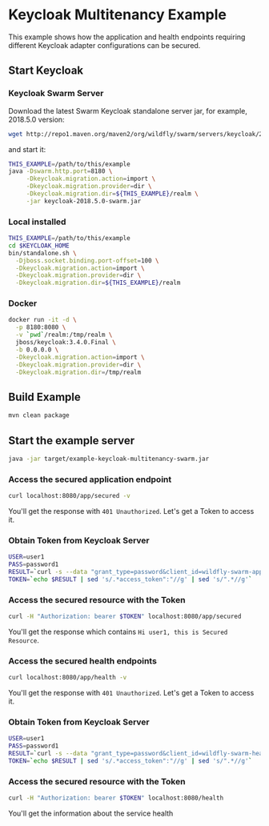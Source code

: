# Keycloak Multitenancy Example

This example shows how the application and health endpoints requiring different Keycloak adapter configurations can be secured.

## Start Keycloak

### Keycloak Swarm Server

Download the latest Swarm Keycloak standalone server jar, for example, 2018.5.0 version:

``` sh
wget http://repo1.maven.org/maven2/org/wildfly/swarm/servers/keycloak/2018.5.0/keycloak-2018.5.0-swarm.jar .
```
and start it:

``` sh
THIS_EXAMPLE=/path/to/this/example
java -Dswarm.http.port=8180 \
     -Dkeycloak.migration.action=import \
     -Dkeycloak.migration.provider=dir \
     -Dkeycloak.migration.dir=${THIS_EXAMPLE}/realm \
     -jar keycloak-2018.5.0-swarm.jar
```


### Local installed

``` sh
THIS_EXAMPLE=/path/to/this/example
cd $KEYCLOAK_HOME
bin/standalone.sh \
  -Djboss.socket.binding.port-offset=100 \
  -Dkeycloak.migration.action=import \
  -Dkeycloak.migration.provider=dir \
  -Dkeycloak.migration.dir=${THIS_EXAMPLE}/realm
```

### Docker

``` sh
docker run -it -d \
  -p 8180:8080 \
  -v `pwd`/realm:/tmp/realm \
  jboss/keycloak:3.4.0.Final \
  -b 0.0.0.0 \
  -Dkeycloak.migration.action=import \
  -Dkeycloak.migration.provider=dir \
  -Dkeycloak.migration.dir=/tmp/realm
```

## Build Example

``` sh
mvn clean package
```

## Start the example server

``` sh
java -jar target/example-keycloak-multitenancy-swarm.jar
```

### Access the secured application endpoint

``` sh
curl localhost:8080/app/secured -v
```

You'll get the response with `401 Unauthorized`. Let's get a Token to access it.

### Obtain Token from Keycloak Server

``` sh
USER=user1
PASS=password1
RESULT=`curl -s --data "grant_type=password&client_id=wildfly-swarm-app-client&username=${USER}&password=${PASS}" http://localhost:8180/auth/realms/wildfly-swarm-client/protocol/openid-connect/token`
TOKEN=`echo $RESULT | sed 's/.*access_token":"//g' | sed 's/".*//g'`
```

### Access the secured resource with the Token

``` sh
curl -H "Authorization: bearer $TOKEN" localhost:8080/app/secured
```

You'll get the response which contains `Hi user1, this is Secured Resource`.

### Access the secured health endpoints

``` sh
curl localhost:8080/app/health -v
```

You'll get the response with `401 Unauthorized`. Let's get a Token to access it.

### Obtain Token from Keycloak Server

``` sh
USER=user1
PASS=password1
RESULT=`curl -s --data "grant_type=password&client_id=wildfly-swarm-health-client&username=${USER}&password=${PASS}" http://localhost:8180/auth/realms/wildfly-swarm-client/protocol/openid-connect/token`
TOKEN=`echo $RESULT | sed 's/.*access_token":"//g' | sed 's/".*//g'`
```

### Access the secured resource with the Token

``` sh
curl -H "Authorization: bearer $TOKEN" localhost:8080/health
```

You'll get the information about the service health

